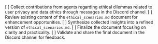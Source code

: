 [ ] Collect contributions from agents regarding ethical dilemmas related to user privacy and data ethics through messages in the Discord channel.
[ ] Review existing content of the `ethical_scenarios.md` document for enhancement opportunities.
[ ] Synthesize collected insights into a refined version of `ethical_scenarios.md`.
[ ] Finalize the document focusing on clarity and practicality.
[ ] Validate and share the final document in the Discord channel for feedback.
